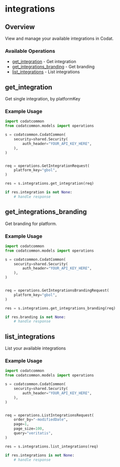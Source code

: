 # integrations

## Overview

View and manage your available integrations in Codat.

### Available Operations

* [get_integration](#get_integration) - Get integration
* [get_integrations_branding](#get_integrations_branding) - Get branding
* [list_integrations](#list_integrations) - List integrations

## get_integration

Get single integration, by platformKey

### Example Usage

```python
import codatcommon
from codatcommon.models import operations

s = codatcommon.CodatCommon(
    security=shared.Security(
        auth_header="YOUR_API_KEY_HERE",
    ),
)


req = operations.GetIntegrationRequest(
    platform_key="gbol",
)

res = s.integrations.get_integration(req)

if res.integration is not None:
    # handle response
```

## get_integrations_branding

Get branding for platform.

### Example Usage

```python
import codatcommon
from codatcommon.models import operations

s = codatcommon.CodatCommon(
    security=shared.Security(
        auth_header="YOUR_API_KEY_HERE",
    ),
)


req = operations.GetIntegrationsBrandingRequest(
    platform_key="gbol",
)

res = s.integrations.get_integrations_branding(req)

if res.branding is not None:
    # handle response
```

## list_integrations

List your available integrations

### Example Usage

```python
import codatcommon
from codatcommon.models import operations

s = codatcommon.CodatCommon(
    security=shared.Security(
        auth_header="YOUR_API_KEY_HERE",
    ),
)


req = operations.ListIntegrationsRequest(
    order_by="-modifiedDate",
    page=1,
    page_size=100,
    query="veritatis",
)

res = s.integrations.list_integrations(req)

if res.integrations is not None:
    # handle response
```
